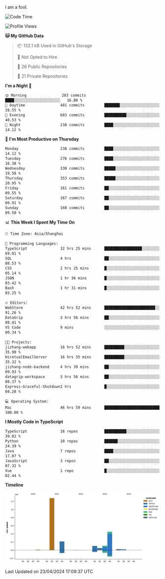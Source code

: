 I am a fool.

<!--START_SECTION:waka-->
![Code Time](http://img.shields.io/badge/Code%20Time-1%2C373%20hrs%2056%20mins-blue)

![Profile Views](http://img.shields.io/badge/Profile%20Views-7-blue)

**🐱 My GitHub Data** 

> 📦 132.1 kB Used in GitHub's Storage 
 > 
> 🚫 Not Opted to Hire
 > 
> 📜 26 Public Repositories 
 > 
> 🔑 21 Private Repositories 
 > 
**I'm a Night 🦉** 

```text
🌞 Morning                283 commits         ████░░░░░░░░░░░░░░░░░░░░░   16.80 % 
🌆 Daytime                481 commits         ███████░░░░░░░░░░░░░░░░░░   28.55 % 
🌃 Evening                683 commits         ██████████░░░░░░░░░░░░░░░   40.53 % 
🌙 Night                  238 commits         ████░░░░░░░░░░░░░░░░░░░░░   14.12 % 
```
📅 **I'm Most Productive on Thursday** 

```text
Monday                   238 commits         ████░░░░░░░░░░░░░░░░░░░░░   14.12 % 
Tuesday                  276 commits         ████░░░░░░░░░░░░░░░░░░░░░   16.38 % 
Wednesday                330 commits         █████░░░░░░░░░░░░░░░░░░░░   19.58 % 
Thursday                 353 commits         █████░░░░░░░░░░░░░░░░░░░░   20.95 % 
Friday                   161 commits         ██░░░░░░░░░░░░░░░░░░░░░░░   09.55 % 
Saturday                 167 commits         ██░░░░░░░░░░░░░░░░░░░░░░░   09.91 % 
Sunday                   160 commits         ██░░░░░░░░░░░░░░░░░░░░░░░   09.50 % 
```


📊 **This Week I Spent My Time On** 

```text
🕑︎ Time Zone: Asia/Shanghai

💬 Programming Languages: 
TypeScript               32 hrs 25 mins      █████████████████░░░░░░░░   69.01 % 
SQL                      4 hrs               ██░░░░░░░░░░░░░░░░░░░░░░░   08.53 % 
CSS                      2 hrs 25 mins       █░░░░░░░░░░░░░░░░░░░░░░░░   05.14 % 
JSON                     1 hr 36 mins        █░░░░░░░░░░░░░░░░░░░░░░░░   03.42 % 
Bash                     1 hr 31 mins        █░░░░░░░░░░░░░░░░░░░░░░░░   03.25 % 

🔥 Editors: 
WebStorm                 42 hrs 52 mins      ███████████████████████░░   91.26 % 
DataGrip                 3 hrs 56 mins       ██░░░░░░░░░░░░░░░░░░░░░░░   08.41 % 
VS Code                  9 mins              ░░░░░░░░░░░░░░░░░░░░░░░░░   00.34 % 

🐱‍💻 Projects: 
jizhang-webapp           16 hrs 52 mins      █████████░░░░░░░░░░░░░░░░   35.90 % 
HiretualEmailServer      16 hrs 35 mins      █████████░░░░░░░░░░░░░░░░   35.32 % 
jizhang-node-backend     4 hrs 39 mins       ██░░░░░░░░░░░░░░░░░░░░░░░   09.93 % 
datagrip-workspace       3 hrs 56 mins       ██░░░░░░░░░░░░░░░░░░░░░░░   08.37 % 
Express-Graceful-Shutdown2 hrs               █░░░░░░░░░░░░░░░░░░░░░░░░   04.28 % 

💻 Operating System: 
Mac                      46 hrs 59 mins      █████████████████████████   100.00 % 
```

**I Mostly Code in TypeScript** 

```text
TypeScript               16 repos            ██████████░░░░░░░░░░░░░░░   39.02 % 
Python                   10 repos            ██████░░░░░░░░░░░░░░░░░░░   24.39 % 
Java                     7 repos             ████░░░░░░░░░░░░░░░░░░░░░   17.07 % 
JavaScript               3 repos             ██░░░░░░░░░░░░░░░░░░░░░░░   07.32 % 
Vue                      1 repo              █░░░░░░░░░░░░░░░░░░░░░░░░   02.44 % 
```



**Timeline**

![Lines of Code chart](https://raw.githubusercontent.com/VeejaLiu/VeejaLiu/master/assets/bar_graph.png)


 Last Updated on 23/04/2024 17:09:37 UTC
<!--END_SECTION:waka-->
